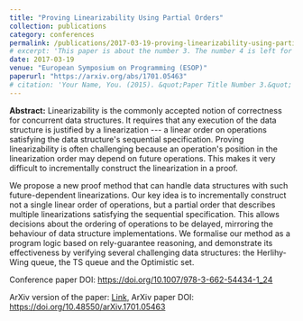 ```yaml
---
title: "Proving Linearizability Using Partial Orders"
collection: publications
category: conferences
permalink: /publications/2017-03-19-proving-linearizability-using-partial-orders
# excerpt: 'This paper is about the number 3. The number 4 is left for future work.'
date: 2017-03-19
venue: "European Symposium on Programming (ESOP)"
paperurl: "https://arxiv.org/abs/1701.05463"
# citation: 'Your Name, You. (2015). &quot;Paper Title Number 3.&quot; <i>Journal 1</i>. 1(3).'
---
```


**Abstract:** Linearizability is the commonly accepted notion of correctness for concurrent data structures. It requires that any execution of the data structure is justified by a linearization --- a linear order on operations satisfying the data structure's sequential specification. Proving linearizability is often challenging because an operation's position in the linearization order may depend on future operations. This makes it very difficult to incrementally construct the linearization in a proof.

We propose a new proof method that can handle data structures with such future-dependent linearizations. Our key idea is to incrementally construct not a single linear order of operations, but a partial order that describes multiple linearizations satisfying the sequential specification. This allows decisions about the ordering of operations to be delayed, mirroring the behaviour of data structure implementations. We formalise our method as a program logic based on rely-guarantee reasoning, and demonstrate its effectiveness by verifying several challenging data structures: the Herlihy-Wing queue, the TS queue and the Optimistic set.

Conference paper DOI: <https://doi.org/10.1007/978-3-662-54434-1_24>

ArXiv version of the paper: [Link](https://arxiv.org/abs/1701.05463), ArXiv paper DOI: <https://doi.org/10.48550/arXiv.1701.05463>